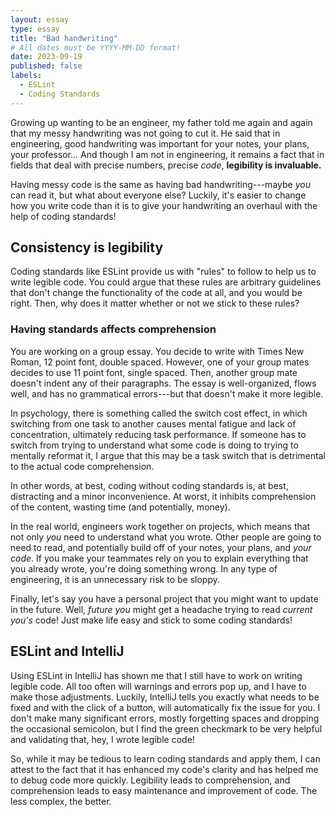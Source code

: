 ```yaml
---
layout: essay
type: essay
title: "Bad handwriting"
# All dates must be YYYY-MM-DD format!
date: 2023-09-19
published: false
labels:
  - ESLint
  - Coding Standards
---
```


Growing up wanting to be an engineer, my father told me again and again that my messy handwriting was not going to cut it. He said that in engineering, good handwriting was important for your notes, your plans, your professor... And though I am not in engineering, it remains a fact that in fields that deal with precise numbers, precise _code_, **legibility is invaluable.**

Having messy code is the same as having bad handwriting---maybe _you_ can read it, but what about everyone else? Luckily, it's easier to change how you write code than it is to give your handwriting an overhaul with the help of coding standards!

## Consistency is legibility

Coding standards like ESLint provide us with "rules" to follow to help us to write legible code. You could argue that these rules are arbitrary guidelines that don't change the functionality of the code at all, and you would be right. Then, why does it matter whether or not we stick to these rules?

### Having standards affects comprehension

You are working on a group essay. You decide to write with Times New Roman, 12 point font, double spaced. However, one of your group mates decides to use 11 point font, single spaced. Then, another group mate doesn't indent any of their paragraphs. The essay is well-organized, flows well, and has no grammatical errors---but that doesn't make it more legible. 

In psychology, there is something called the switch cost effect, in which switching from one task to another causes mental fatigue and lack of concentration, ultimately reducing task performance. If someone has to switch from trying to understand what some code is doing to trying to mentally reformat it, I argue that this may be a task switch that is detrimental to the actual code comprehension.

In other words, at best, coding without coding standards is, at best, distracting and a minor inconvenience. At worst, it inhibits comprehension of the content, wasting time (and potentially, money).

In the real world, engineers work together on projects, which means that not only _you_ need to understand what you wrote. Other people are going to need to read, and potentially build off of your notes, your plans, and _your code_. If you make your teammates rely on you to explain everything that you already wrote, you're doing something wrong. In any type of engineering, it is an unnecessary risk to be sloppy.

Finally, let's say you have a personal project that you might want to update in the future. Well, _future you_ might get a headache trying to read _current you's_ code! Just make life easy and stick to some coding standards!

## ESLint and  IntelliJ

Using ESLint in IntelliJ has shown me that I still have to work on writing legible code. All too often will warnings and errors pop up, and I have to make those adjustments. Luckily, IntelliJ tells you exactly what needs to be fixed and with the click of a button, will automatically fix the issue for you. I don't make many significant errors, mostly forgetting spaces and dropping the occasional semicolon, but I find the green checkmark to be very helpful and validating that, hey, I wrote legible code!

So, while it may be tedious to learn coding standards and apply them, I can attest to the fact that it has enhanced my code's clarity and has helped me to debug code more quickly. Legibility leads to comprehension, and comprehension leads to easy maintenance and improvement of code. The less complex, the better.